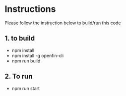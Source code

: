 # Instructions
Please follow the instruction below to build/run this code

## 1. to build
- npm install
- npm install -g openfin-cli
- npm run build

## 2. To run
- npm run start




